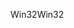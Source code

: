 <span data-ttu-id="7dad3-101">Win32</span><span class="sxs-lookup"><span data-stu-id="7dad3-101">Win32</span></span>